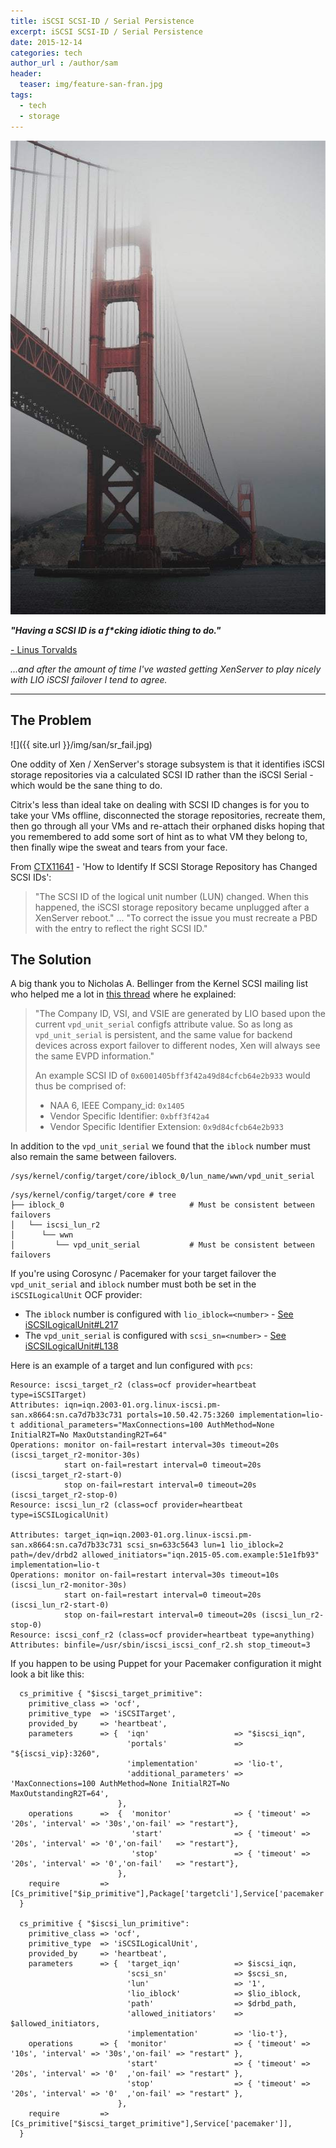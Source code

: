 ```yaml
---
title: iSCSI SCSI-ID / Serial Persistence
excerpt: iSCSI SCSI-ID / Serial Persistence
date: 2015-12-14
categories: tech
author_url : /author/sam
header:
  teaser: img/feature-san-fran.jpg
tags:
  - tech
  - storage
---
```


![](/img/feature-san-fran.jpg)


_**"Having a SCSI ID is a f*cking idiotic thing to do."**_

[ - Linus Torvalds](http://yarchive.net/comp/linux/scsi_ids.html)

_...and after the amount of time I've wasted getting XenServer to play nicely with LIO iSCSI failover I tend to agree._

---

## The Problem

![]({{ site.url }}/img/san/sr_fail.jpg)


One oddity of Xen / XenServer's storage subsystem is that it identifies iSCSI storage repositories via a calculated SCSI ID rather than the iSCSI Serial - which would be the sane thing to do.

Citrix's less than ideal take on dealing with SCSI ID changes is for you to take your VMs offline, disconnected the storage repositories, recreate them, then go through all your VMs and re-attach their orphaned disks hoping that you remembered to add some sort of hint as to what VM they belong to, then finally wipe the sweat and tears from your face.

From [CTX11641](https://support.citrix.com/article/CTX118641) - 'How to Identify If SCSI Storage Repository has Changed SCSI IDs':

>"The SCSI ID of the logical unit number (LUN) changed. When this happened, the iSCSI storage repository became unplugged after a XenServer reboot."
>...
>"To correct the issue you must recreate a PBD with the entry to reflect the right SCSI ID."


## The Solution

A big thank you to Nicholas A. Bellinger from the Kernel SCSI mailing list who helped me a lot in [this thread](http://comments.gmane.org/gmane.linux.scsi.target.devel/10617) where he explained:

> "The Company ID, VSI, and VSIE are generated by LIO based upon the current `vpd_unit_serial` configfs attribute value. So as long as `vpd_unit_serial` is persistent, and the same value for backend devices across export failover to different nodes, Xen will always see the same EVPD information."
>
> An example SCSI ID of `0x6001405bff3f42a49d84cfcb64e2b933` would thus be comprised of:
>
> - NAA 6, IEEE Company_id: `0x1405`
> - Vendor Specific Identifier: `0xbff3f42a4`
> - Vendor Specific Identifier Extension: `0x9d84cfcb64e2b933`

In addition to the `vpd_unit_serial` we found that the `iblock` number must also remain the same between failovers.

```
/sys/kernel/config/target/core/iblock_0/lun_name/wwn/vpd_unit_serial
```

```
/sys/kernel/config/target/core # tree
├── iblock_0                            # Must be consistent between failovers
│   └── iscsi_lun_r2
│      └── wwn
│         └── vpd_unit_serial           # Must be consistent between failovers
```

If you're using Corosync / Pacemaker for your target failover the `vpd_unit_serial` and `iblock` number must both be set in the `iSCSILogicalUnit` OCF provider:

- The `iblock` number is configured with `lio_iblock=<number>` - [See iSCSILogicalUnit#L217](https://github.com/ClusterLabs/resource-agents/blob/master/heartbeat/iSCSILogicalUnit#L217)
- The `vpd_unit_serial` is configured with `scsi_sn=<number>` - [See iSCSILogicalUnit#L138](https://github.com/ClusterLabs/resource-agents/blob/master/heartbeat/iSCSILogicalUnit#L138)

Here is an example of a target and lun configured with `pcs`:

```
Resource: iscsi_target_r2 (class=ocf provider=heartbeat type=iSCSITarget)
Attributes: iqn=iqn.2003-01.org.linux-iscsi.pm-san.x8664:sn.ca7d7b33c731 portals=10.50.42.75:3260 implementation=lio-t additional_parameters="MaxConnections=100 AuthMethod=None InitialR2T=No MaxOutstandingR2T=64"
Operations: monitor on-fail=restart interval=30s timeout=20s (iscsi_target_r2-monitor-30s)
            start on-fail=restart interval=0 timeout=20s (iscsi_target_r2-start-0)
            stop on-fail=restart interval=0 timeout=20s (iscsi_target_r2-stop-0)
Resource: iscsi_lun_r2 (class=ocf provider=heartbeat type=iSCSILogicalUnit)

Attributes: target_iqn=iqn.2003-01.org.linux-iscsi.pm-san.x8664:sn.ca7d7b33c731 scsi_sn=633c5643 lun=1 lio_iblock=2 path=/dev/drbd2 allowed_initiators="iqn.2015-05.com.example:51e1fb93" implementation=lio-t
Operations: monitor on-fail=restart interval=30s timeout=10s (iscsi_lun_r2-monitor-30s)
            start on-fail=restart interval=0 timeout=20s (iscsi_lun_r2-start-0)
            stop on-fail=restart interval=0 timeout=20s (iscsi_lun_r2-stop-0)
Resource: iscsi_conf_r2 (class=ocf provider=heartbeat type=anything)
Attributes: binfile=/usr/sbin/iscsi_iscsi_conf_r2.sh stop_timeout=3
```

If you happen to be using Puppet for your Pacemaker configuration it might look a bit like this:

```
  cs_primitive { "$iscsi_target_primitive":
    primitive_class => 'ocf',
    primitive_type  => 'iSCSITarget',
    provided_by     => 'heartbeat',
    parameters      => {  'iqn'                   => "$iscsi_iqn",
                          'portals'               => "${iscsi_vip}:3260",
                          'implementation'        => 'lio-t',
                          'additional_parameters' => 'MaxConnections=100 AuthMethod=None InitialR2T=No MaxOutstandingR2T=64',
                        },
    operations      =>  {  'monitor'              => { 'timeout' => '20s', 'interval' => '30s','on-fail' => "restart"},
                           'start'                => { 'timeout' => '20s', 'interval' => '0','on-fail'   => "restart"},
                           'stop'                 => { 'timeout' => '20s', 'interval' => '0','on-fail'   => "restart"},
                        },
    require         => [Cs_primitive["$ip_primitive"],Package['targetcli'],Service['pacemaker']],
  }

  cs_primitive { "$iscsi_lun_primitive":
    primitive_class => 'ocf',
    primitive_type  => 'iSCSILogicalUnit',
    provided_by     => 'heartbeat',
    parameters      => {  'target_iqn'            => $iscsi_iqn,
                          'scsi_sn'               => $scsi_sn,
                          'lun'                   => '1',
                          'lio_iblock'            => $lio_iblock,
                          'path'                  => $drbd_path,
                          'allowed_initiators'    => $allowed_initiators,
                          'implementation'        => 'lio-t'},
    operations      => {  'monitor'               => { 'timeout' => '10s', 'interval' => '30s','on-fail' => "restart" },
                          'start'                 => { 'timeout' => '20s', 'interval' => '0'  ,'on-fail' => "restart" },
                          'stop'                  => { 'timeout' => '20s', 'interval' => '0'  ,'on-fail' => "restart" },
                        },
    require         => [Cs_primitive["$iscsi_target_primitive"],Service['pacemaker']],
  }
```
